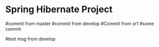 # Spring Hibernate Project
#commit from master
#commit from develop
#Commit from sr1 
#some commit

#test msg from develop

